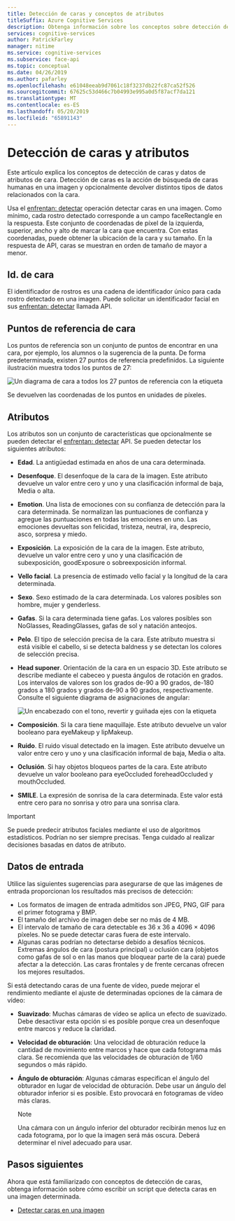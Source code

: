 ```yaml
---
title: Detección de caras y conceptos de atributos
titleSuffix: Azure Cognitive Services
description: Obtenga información sobre los conceptos sobre detección de caras y los atributos de cara.
services: cognitive-services
author: PatrickFarley
manager: nitime
ms.service: cognitive-services
ms.subservice: face-api
ms.topic: conceptual
ms.date: 04/26/2019
ms.author: pafarley
ms.openlocfilehash: e61048eeab9d7061c18f3237db22fc87ca52f526
ms.sourcegitcommit: 67625c53d466c7b04993e995a0d5f87acf7da121
ms.translationtype: MT
ms.contentlocale: es-ES
ms.lasthandoff: 05/20/2019
ms.locfileid: "65891143"
---
```

# <a name="face-detection-and-attributes"></a>Detección de caras y atributos

Este artículo explica los conceptos de detección de caras y datos de atributos de cara. Detección de caras es la acción de búsqueda de caras humanas en una imagen y opcionalmente devolver distintos tipos de datos relacionados con la cara.

Usa el [enfrentan: detectar](https://westus.dev.cognitive.microsoft.com/docs/services/563879b61984550e40cbbe8d/operations/563879b61984550f30395236) operación detectar caras en una imagen. Como mínimo, cada rostro detectado corresponde a un campo faceRectangle en la respuesta. Este conjunto de coordenadas de píxel de la izquierda, superior, ancho y alto de marcar la cara que encuentra. Con estas coordenadas, puede obtener la ubicación de la cara y su tamaño. En la respuesta de API, caras se muestran en orden de tamaño de mayor a menor.

## <a name="face-id"></a>Id. de cara

El identificador de rostros es una cadena de identificador único para cada rostro detectado en una imagen. Puede solicitar un identificador facial en sus [enfrentan: detectar](https://westus.dev.cognitive.microsoft.com/docs/services/563879b61984550e40cbbe8d/operations/563879b61984550f30395236) llamada API.

## <a name="face-landmarks"></a>Puntos de referencia de cara

Los puntos de referencia son un conjunto de puntos de encontrar en una cara, por ejemplo, los alumnos o la sugerencia de la punta. De forma predeterminada, existen 27 puntos de referencia predefinidos. La siguiente ilustración muestra todos los puntos de 27:

![Un diagrama de cara a todos los 27 puntos de referencia con la etiqueta](../Images/landmarks.1.jpg)

Se devuelven las coordenadas de los puntos en unidades de píxeles.

## <a name="attributes"></a>Atributos

Los atributos son un conjunto de características que opcionalmente se pueden detectar el [enfrentan: detectar](https://westus.dev.cognitive.microsoft.com/docs/services/563879b61984550e40cbbe8d/operations/563879b61984550f30395236) API. Se pueden detectar los siguientes atributos:

* **Edad**. La antigüedad estimada en años de una cara determinada.
* **Desenfoque**. El desenfoque de la cara de la imagen. Este atributo devuelve un valor entre cero y uno y una clasificación informal de baja, Media o alta.
* **Emotion**. Una lista de emociones con su confianza de detección para la cara determinada. Se normalizan las puntuaciones de confianza y agregue las puntuaciones en todas las emociones en uno. Las emociones devueltas son felicidad, tristeza, neutral, ira, desprecio, asco, sorpresa y miedo.
* **Exposición**. La exposición de la cara de la imagen. Este atributo, devuelve un valor entre cero y uno y una clasificación de subexposición, goodExposure o sobreexposición informal.
* **Vello facial**. La presencia de estimado vello facial y la longitud de la cara determinada.
* **Sexo**. Sexo estimado de la cara determinada. Los valores posibles son hombre, mujer y genderless.
* **Gafas**. Si la cara determinada tiene gafas. Los valores posibles son NoGlasses, ReadingGlasses, gafas de sol y natación anteojos.
* **Pelo**. El tipo de selección precisa de la cara. Este atributo muestra si está visible el cabello, si se detecta baldness y se detectan los colores de selección precisa.
* **Head suponer**. Orientación de la cara en un espacio 3D. Este atributo se describe mediante el cabeceo y puesta ángulos de rotación en grados. Los intervalos de valores son los grados de-90 a 90 grados, de-180 grados a 180 grados y grados de-90 a 90 grados, respectivamente. Consulte el siguiente diagrama de asignaciones de angular:

    ![Un encabezado con el tono, revertir y guiñada ejes con la etiqueta](../Images/headpose.1.jpg)
* **Composición**. Si la cara tiene maquillaje. Este atributo devuelve un valor booleano para eyeMakeup y lipMakeup.
* **Ruido**. El ruido visual detectado en la imagen. Este atributo devuelve un valor entre cero y uno y una clasificación informal de baja, Media o alta.
* **Oclusión**. Si hay objetos bloqueos partes de la cara. Este atributo devuelve un valor booleano para eyeOccluded foreheadOccluded y mouthOccluded.
* **SMILE**. La expresión de sonrisa de la cara determinada. Este valor está entre cero para no sonrisa y otro para una sonrisa clara.

> [!IMPORTANT]
> Se puede predecir atributos faciales mediante el uso de algoritmos estadísticos. Podrían no ser siempre precisas. Tenga cuidado al realizar decisiones basadas en datos de atributo.

## <a name="input-data"></a>Datos de entrada

Utilice las siguientes sugerencias para asegurarse de que las imágenes de entrada proporcionan los resultados más precisos de detección:

* Los formatos de imagen de entrada admitidos son JPEG, PNG, GIF para el primer fotograma y BMP.
* El tamaño del archivo de imagen debe ser no más de 4 MB.
* El intervalo de tamaño de cara detectable es 36 x 36 a 4096 × 4096 píxeles. No se puede detectar caras fuera de este intervalo.
* Algunas caras podrían no detectarse debido a desafíos técnicos. Extremas ángulos de cara (postura principal) u oclusión cara (objetos como gafas de sol o en las manos que bloquear parte de la cara) puede afectar a la detección. Las caras frontales y de frente cercanas ofrecen los mejores resultados.

Si está detectando caras de una fuente de vídeo, puede mejorar el rendimiento mediante el ajuste de determinadas opciones de la cámara de vídeo:

* **Suavizado**: Muchas cámaras de vídeo se aplica un efecto de suavizado. Debe desactivar esta opción si es posible porque crea un desenfoque entre marcos y reduce la claridad.
* **Velocidad de obturación**: Una velocidad de obturación reduce la cantidad de movimiento entre marcos y hace que cada fotograma más clara. Se recomienda que las velocidades de obturación de 1/60 segundos o más rápido.
* **Ángulo de obturación**: Algunas cámaras especifican el ángulo del obturador en lugar de velocidad de obturación. Debe usar un ángulo del obturador inferior si es posible. Esto provocará en fotogramas de vídeo más claras.

    >[!NOTE]
    > Una cámara con un ángulo inferior del obturador recibirán menos luz en cada fotograma, por lo que la imagen será más oscura. Deberá determinar el nivel adecuado para usar.

## <a name="next-steps"></a>Pasos siguientes

Ahora que está familiarizado con conceptos de detección de caras, obtenga información sobre cómo escribir un script que detecta caras en una imagen determinada.

* [Detectar caras en una imagen](../Face-API-How-to-Topics/HowtoDetectFacesinImage.md)